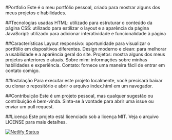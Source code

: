 #Portfolio
Este é o meu portfólio pessoal, criado para mostrar alguns dos meus projetos e habilidades.

##Tecnologias usadas
HTML: utilizado para estruturar o conteúdo da página
CSS: utilizado para estilizar o layout e a aparência da página
JavaScript: utilizado para adicionar interatividade e funcionalidade à página

##Características
Layout responsivo: oportunidade para visualizar o portfólio em dispositivos diferentes.
Design moderno e clean: para melhorar a usabilidade e a aparência geral do site.
Projetos: mostra alguns dos meus projetos anteriores e atuais.
Sobre mim: informações sobre minhas habilidades e experiência.
Contato: fornece uma maneira fácil de entrar em contato comigo.

##Instalação
Para executar este projeto localmente, você precisará baixar ou clonar o repositório e abrir o arquivo index.html em um navegador.

##Contribuição
Este é um projeto pessoal, mas qualquer sugestão ou contribuição é bem-vinda. Sinta-se à vontade para abrir uma issue ou enviar um pull request.

##Licença
Este projeto está licenciado sob a licença MIT. Veja o arquivo LICENSE para mais detalhes.

[![Netlify Status](https://api.netlify.com/api/v1/badges/21ad07b2-8132-4a78-bd80-08201337accd/deploy-status)](https://app.netlify.com/sites/luizfporto/deploys)





